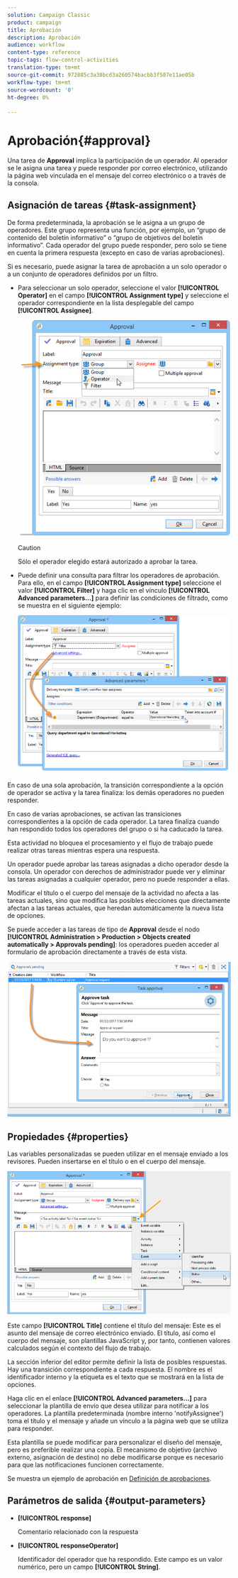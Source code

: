 ```yaml
---
solution: Campaign Classic
product: campaign
title: Aprobación
description: Aprobación
audience: workflow
content-type: reference
topic-tags: flow-control-activities
translation-type: tm+mt
source-git-commit: 972885c3a38bcd3a260574bacbb3f507e11ae05b
workflow-type: tm+mt
source-wordcount: '0'
ht-degree: 0%

---
```



# Aprobación{#approval}

Una tarea de **Approval** implica la participación de un operador. Al operador se le asigna una tarea y puede responder por correo electrónico, utilizando la página web vinculada en el mensaje del correo electrónico o a través de la consola.

## Asignación de tareas {#task-assignment}

De forma predeterminada, la aprobación se le asigna a un grupo de operadores. Este grupo representa una función, por ejemplo, un “grupo de contenido del boletín informativo” o “grupo de objetivos del boletín informativo”. Cada operador del grupo puede responder, pero solo se tiene en cuenta la primera respuesta (excepto en caso de varias aprobaciones).

Si es necesario, puede asignar la tarea de aprobación a un solo operador o a un conjunto de operadores definidos por un filtro.

* Para seleccionar un solo operador, seleccione el valor **[!UICONTROL Operator]** en el campo **[!UICONTROL Assignment type]** y seleccione el operador correspondiente en la lista desplegable del campo **[!UICONTROL Assignee]**.

   ![](assets/s_advuser_validation_box_assign.png)

   >[!CAUTION]
   >
   >Sólo el operador elegido estará autorizado a aprobar la tarea.

* Puede definir una consulta para filtrar los operadores de aprobación. Para ello, en el campo **[!UICONTROL Assignment type]** seleccione el valor **[!UICONTROL Filter]** y haga clic en el vínculo **[!UICONTROL Advanced parameters...]** para definir las condiciones de filtrado, como se muestra en el siguiente ejemplo:

   ![](assets/s_advuser_validation_box_filter.png)

En caso de una sola aprobación, la transición correspondiente a la opción de operador se activa y la tarea finaliza: los demás operadores no pueden responder.

En caso de varias aprobaciones, se activan las transiciones correspondientes a la opción de cada operador. La tarea finaliza cuando han respondido todos los operadores del grupo o si ha caducado la tarea.

Esta actividad no bloquea el procesamiento y el flujo de trabajo puede realizar otras tareas mientras espera una respuesta.

Un operador puede aprobar las tareas asignadas a dicho operador desde la consola. Un operador con derechos de administrador puede ver y eliminar las tareas asignadas a cualquier operador, pero no puede responder a ellas.

Modificar el título o el cuerpo del mensaje de la actividad no afecta a las tareas actuales, sino que modifica las posibles elecciones que directamente afectan a las tareas actuales, que heredan automáticamente la nueva lista de opciones.

Se puede acceder a las tareas de tipo de **Approval** desde el nodo **[!UICONTROL Administration > Production > Objects created automatically > Approvals pending]**: los operadores pueden acceder al formulario de aprobación directamente a través de esta vista.

![](assets/s_advuser_validation_from_console.png)

## Propiedades {#properties}

Las variables personalizadas se pueden utilizar en el mensaje enviado a los revisores. Pueden insertarse en el título o en el cuerpo del mensaje.

![](assets/edit_validation.png)

Este campo **[!UICONTROL Title]** contiene el título del mensaje: Este es el asunto del mensaje de correo electrónico enviado. El título, así como el cuerpo del mensaje, son plantillas JavaScript y, por tanto, contienen valores calculados según el contexto del flujo de trabajo.

La sección inferior del editor permite definir la lista de posibles respuestas. Hay una transición correspondiente a cada respuesta. El nombre es el identificador interno y la etiqueta es el texto que se mostrará en la lista de opciones.

Haga clic en el enlace **[!UICONTROL Advanced parameters...]** para seleccionar la plantilla de envío que desea utilizar para notificar a los operadores. La plantilla predeterminada (nombre interno &#39;notifyAssignee&#39;) toma el título y el mensaje y añade un vínculo a la página web que se utiliza para responder.

Esta plantilla se puede modificar para personalizar el diseño del mensaje, pero es preferible realizar una copia. El mecanismo de objetivo (archivo externo, asignación de destino) no debe modificarse porque es necesario para que las notificaciones funcionen correctamente.

Se muestra un ejemplo de aprobación en [Definición de aprobaciones](../../workflow/using/defining-approvals.md).

## Parámetros de salida {#output-parameters}

* **[!UICONTROL response]**

   Comentario relacionado con la respuesta

* **[!UICONTROL responseOperator]**

   Identificador del operador que ha respondido. Este campo es un valor numérico, pero un campo **[!UICONTROL String]**.


